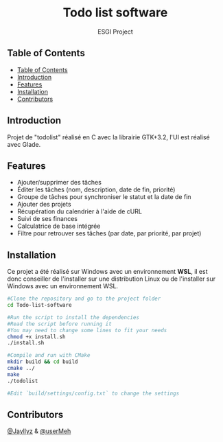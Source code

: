 <h1 align="center"> Todo list software </h1>

<p align="center">
  ESGI Project
</p>

<!-- START doctoc generated TOC please keep comment here to allow auto update -->
<!-- DON'T EDIT THIS SECTION, INSTEAD RE-RUN doctoc TO UPDATE -->

## Table of Contents

- [Table of Contents](#table-of-contents)
- [Introduction](#introduction)
- [Features](#features)
- [Installation](#installation)
- [Contributors](#contributors)

<!-- END doctoc generated TOC please keep comment here to allow auto update -->

## Introduction

Projet de "todolist" réalisé en C avec la librairie GTK+3.2, l'UI est réalisé avec Glade.

## Features

- Ajouter/supprimer des tâches
- Éditer les tâches (nom, description, date de fin, priorité)
- Groupe de tâches pour synchroniser le statut et la date de fin
- Ajouter des projets
- Récupération du calendrier à l'aide de cURL
- Suivi de ses finances
- Calculatrice de base intégrée
- Filtre pour retrouver ses tâches (par date, par priorité, par projet)

## Installation

Ce projet a été réalisé sur Windows avec un environnement **WSL**, il est donc conseiller de l'installer sur une distribution Linux ou de l'installer sur Windows avec un environnement WSL.

```bash
#Clone the repository and go to the project folder
cd Todo-list-software

#Run the script to install the dependencies
#Read the script before running it
#You may need to change some lines to fit your needs
chmod +x install.sh
./install.sh

#Compile and run with CMake
mkdir build && cd build
cmake ../
make
./todolist

#Edit `build/settings/config.txt` to change the settings
```

## Contributors

[@Jayllyz](https://github.com/Jayllyz) & [@userMeh](https://github.com/userMeh)
